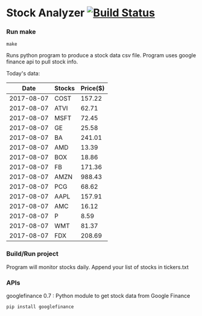 # Stock Analyzer [![Build Status](https://travis-ci.org/ogoyal/StockAnalyzer.svg?branch=master)](https://travis-ci.org/ogoyal/StockAnalyzer)

### Run make
```
make
```

Runs python program to produce a stock data csv file. Program uses google finance api to pull stock info.

Today's data:

| Date| Stocks| Price($) | 
| --- | --- | ---  | 
| 2017-08-07| COST| 157.22 | 
| 2017-08-07| ATVI| 62.71 | 
| 2017-08-07| MSFT| 72.45 | 
| 2017-08-07| GE| 25.58 | 
| 2017-08-07| BA| 241.01 | 
| 2017-08-07| AMD| 13.39 | 
| 2017-08-07| BOX| 18.86 | 
| 2017-08-07| FB| 171.36 | 
| 2017-08-07| AMZN| 988.43 | 
| 2017-08-07| PCG| 68.62 | 
| 2017-08-07| AAPL| 157.91 | 
| 2017-08-07| AMC| 16.12 | 
| 2017-08-07| P| 8.59 | 
| 2017-08-07| WMT| 81.37 | 
| 2017-08-07| FDX| 208.69 | 

### Build/Run project

Program will monitor stocks daily. Append your list of stocks in tickers.txt

### APIs
googlefinance 0.7 : Python module to get stock data from Google Finance

```
pip install googlefinance
```


